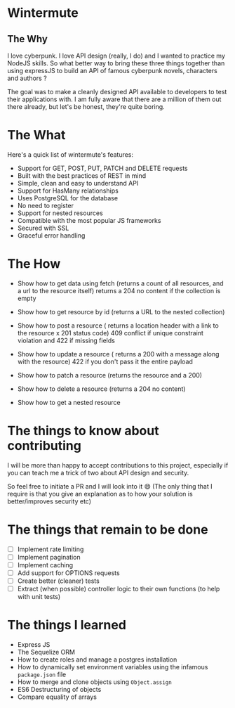 # Wintermute

## The Why

I love cyberpunk. I love API design (really, I do) and I wanted to practice my NodeJS
skills. So what better way to bring these three things together than using expressJS to build an API of
famous cyberpunk novels, characters and authors ?

The goal was to make a cleanly designed API available to developers to test their
applications with. I am fully aware that there are a million of them out there already,
but let's be honest, they're quite boring.

# The What

Here's a quick list of wintermute's features:

- Support for GET, POST, PUT, PATCH and DELETE requests
- Built with the best practices of REST in mind
- Simple, clean and easy to understand API
- Support for HasMany relationships
- Uses PostgreSQL for the database
- No need to register
- Support for nested resources
- Compatible with the most popular JS frameworks
- Secured with SSL
- Graceful error handling

# The How

- Show how to get data using fetch (returns a count of all resources, and a url to the
  resource itself) returns a 204 no content if the collection is empty

- Show how to get resource by id (returns a URL to the nested collection)

- Show how to post a resource ( returns a location header with a link to the resource x
  201 status code) 409 conflict if unique constraint violation and 422 if missing fields

- Show how to update a resource ( returns a 200 with a message along with the resource)
  422 if you don't pass it the entire payload

- Show how to patch a resource (returns the resource and a 200)

- Show how to delete a resource (returns a 204 no content)

- Show how to get a nested resource

# The things to know about contributing

I will be more than happy to accept contributions to this project, especially if you can
teach me a trick of two about API design and security.

So feel free to initiate a PR and I will look into it :smile: (The only thing that I
require is that you give an explanation as to how your solution is better/improves
security etc)

# The things that remain to be done

- [ ] Implement rate limiting
- [ ] Implement pagination
- [ ] Implement caching
- [ ] Add support for OPTIONS requests
- [ ] Create better (cleaner) tests
- [ ] Extract (when possible) controller logic to their own functions (to help with unit
  tests)

# The things I learned

- Express JS
- The Sequelize ORM
- How to create roles and manage a postgres installation
- How to dynamically set environment variables using the infamous `package.json` file
- How to merge and clone objects using `Object.assign`
- ES6 Destructuring of objects
- Compare equality of arrays


